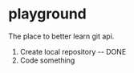 playground
==========

The place to better learn git api.

1. Create local repository -- DONE
2. Code something
